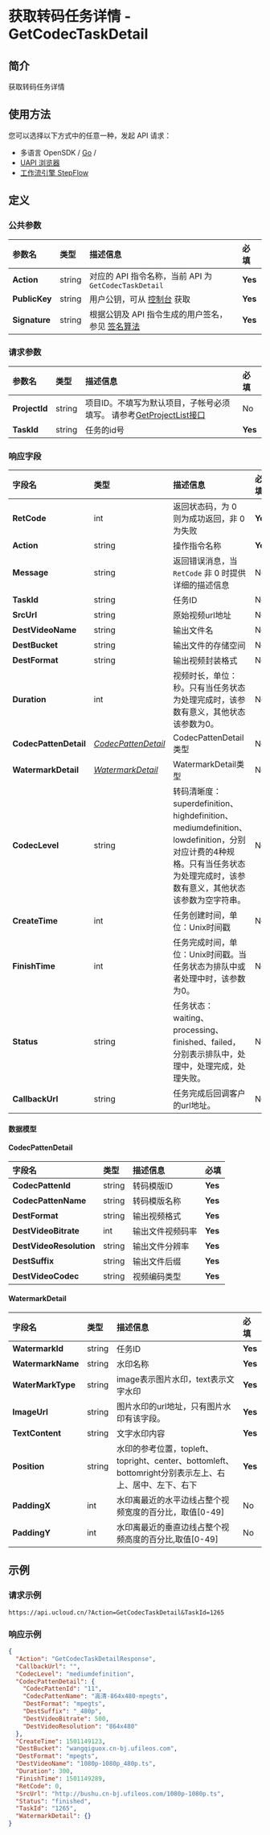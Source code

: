 # 获取转码任务详情 - GetCodecTaskDetail

## 简介

获取转码任务详情






## 使用方法

您可以选择以下方式中的任意一种，发起 API 请求：
- 多语言 OpenSDK / [Go](https://github.com/ucloud/ucloud-sdk-go) /
- [UAPI 浏览器](https://console.ucloud.cn/uapi/detail?id=GetCodecTaskDetail)
- [工作流引擎 StepFlow](https://console.ucloud.cn/stepflow/manage/)


## 定义

### 公共参数

| 参数名 | 类型 | 描述信息 | 必填 |
|:---|:---|:---|:---|
| **Action**     | string  | 对应的 API 指令名称，当前 API 为 `GetCodecTaskDetail`                        | **Yes** |
| **PublicKey**  | string  | 用户公钥，可从 [控制台](https://console.ucloud.cn/uapi/apikey) 获取                                             | **Yes** |
| **Signature**  | string  | 根据公钥及 API 指令生成的用户签名，参见 [签名算法](api/summary/signature.md)  | **Yes** |

### 请求参数

| 参数名 | 类型 | 描述信息 | 必填 |
|:---|:---|:---|:---|
| **ProjectId** | string | 项目ID。不填写为默认项目，子帐号必须填写。 请参考[GetProjectList接口](api/summary/get_project_list) |No|
| **TaskId** | string | 任务的id号 |**Yes**|

### 响应字段

| 字段名 | 类型 | 描述信息 | 必填 |
|:---|:---|:---|:---|
| **RetCode** | int | 返回状态码，为 0 则为成功返回，非 0 为失败 |**Yes**|
| **Action** | string | 操作指令名称 |**Yes**|
| **Message** | string | 返回错误消息，当 `RetCode` 非 0 时提供详细的描述信息 |No|
| **TaskId** | string | 任务ID |No|
| **SrcUrl** | string | 原始视频url地址 |No|
| **DestVideoName** | string | 输出文件名 |No|
| **DestBucket** | string | 输出文件的存储空间 |No|
| **DestFormat** | string | 输出视频封装格式 |No|
| **Duration** | int | 视频时长，单位：秒。只有当任务状态为处理完成时，该参数有意义，其他状态该参数为0。 |No|
| **CodecPattenDetail** | [*CodecPattenDetail*](#CodecPattenDetail) | CodecPattenDetail类型 |No|
| **WatermarkDetail** | [*WatermarkDetail*](#WatermarkDetail) | WatermarkDetail类型 |No|
| **CodecLevel** | string | 转码清晰度：superdefinition、highdefinition、mediumdefinition、lowdefinition，分别对应计费的4种规格。只有当任务状态为处理完成时，该参数有意义，其他状态该参数为空字符串。 |No|
| **CreateTime** | int | 任务创建时间，单位：Unix时间戳 |No|
| **FinishTime** | int | 任务完成时间，单位：Unix时间戳。当任务状态为排队中或者处理中时，该参数为0。 |No|
| **Status** | string | 任务状态：waiting、processing、finished、failed，分别表示排队中，处理中，处理完成，处理失败。 |No|
| **CallbackUrl** | string | 任务完成后回调客户的url地址。 |No|

#### 数据模型


#### CodecPattenDetail

| 字段名 | 类型 | 描述信息 | 必填 |
|:---|:---|:---|:---|
| **CodecPattenId** | string | 转码模版ID |**Yes**|
| **CodecPattenName** | string | 转码模版名称 |**Yes**|
| **DestFormat** | string | 输出视频格式 |**Yes**|
| **DestVideoBitrate** | int | 输出文件视频码率 |**Yes**|
| **DestVideoResolution** | string | 输出文件分辨率 |**Yes**|
| **DestSuffix** | string | 输出文件后缀 |**Yes**|
| **DestVideoCodec** | string | 视频编码类型 |**Yes**|

#### WatermarkDetail

| 字段名 | 类型 | 描述信息 | 必填 |
|:---|:---|:---|:---|
| **WatermarkId** | string | 任务ID |**Yes**|
| **WatermarkName** | string | 水印名称 |**Yes**|
| **WaterMarkType** | string | image表示图片水印，text表示文字水印 |**Yes**|
| **ImageUrl** | string | 图片水印的url地址，只有图片水印有该字段。 |**Yes**|
| **TextContent** | string | 文字水印内容 |**Yes**|
| **Position** | string | 水印的参考位置，topleft、topright、center、bottomleft、bottomright分别表示左上、右上、居中、左下、右下 |**Yes**|
| **PaddingX** | int | 水印离最近的水平边线占整个视频宽度的百分比，取值[0-49] |No|
| **PaddingY** | int | 水印离最近的垂直边线占整个视频高度的百分比,取值[0-49] |No|

## 示例

### 请求示例
    
```
https://api.ucloud.cn/?Action=GetCodecTaskDetail&TaskId=1265
```

### 响应示例
    
```json
{
  "Action": "GetCodecTaskDetailResponse",
  "CallbackUrl": "",
  "CodecLevel": "mediumdefinition",
  "CodecPattenDetail": {
    "CodecPattenId": "11",
    "CodecPattenName": "高清-864x480-mpegts",
    "DestFormat": "mpegts",
    "DestSuffix": "_480p",
    "DestVideoBitrate": 500,
    "DestVideoResolution": "864x480"
  },
  "CreateTime": 1501149123,
  "DestBucket": "wangqiguox.cn-bj.ufileos.com",
  "DestFormat": "mpegts",
  "DestVideoName": "1080p-1080p_480p.ts",
  "Duration": 300,
  "FinishTime": 1501149289,
  "RetCode": 0,
  "SrcUrl": "http://bushu.cn-bj.ufileos.com/1080p-1080p.ts",
  "Status": "finished",
  "TaskId": "1265",
  "WatermarkDetail": {}
}
```





